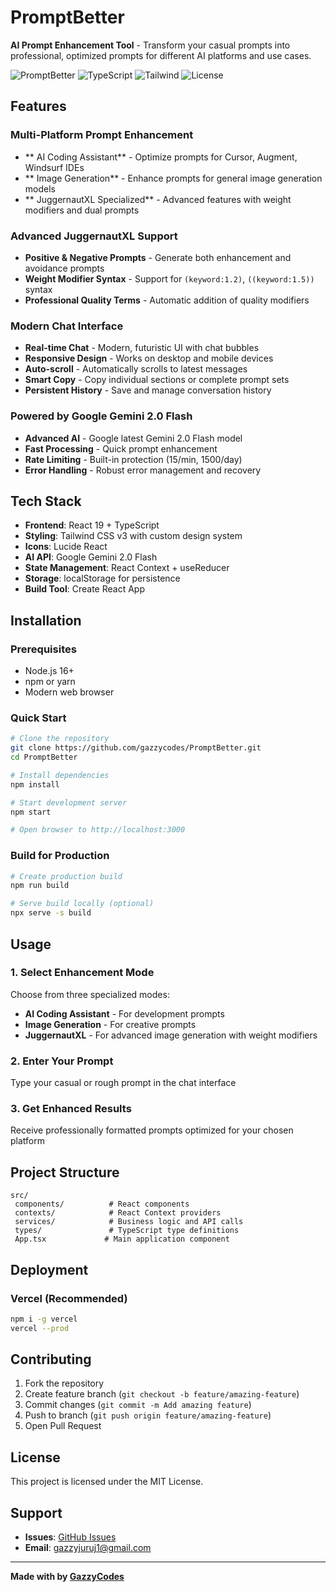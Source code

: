 ﻿#  PromptBetter

**AI Prompt Enhancement Tool** - Transform your casual prompts into professional, optimized prompts for different AI platforms and use cases.

![PromptBetter](https://img.shields.io/badge/React-19.1.0-blue)
![TypeScript](https://img.shields.io/badge/TypeScript-4.9.5-blue)
![Tailwind](https://img.shields.io/badge/TailwindCSS-3.4.17-blue)
![License](https://img.shields.io/badge/License-MIT-green)

##  **Features**

### **Multi-Platform Prompt Enhancement**
- ** AI Coding Assistant** - Optimize prompts for Cursor, Augment, Windsurf IDEs
- ** Image Generation** - Enhance prompts for general image generation models  
- ** JuggernautXL Specialized** - Advanced features with weight modifiers and dual prompts

### **Advanced JuggernautXL Support**
-  **Positive & Negative Prompts** - Generate both enhancement and avoidance prompts
-  **Weight Modifier Syntax** - Support for `(keyword:1.2)`, `((keyword:1.5))` syntax
-  **Professional Quality Terms** - Automatic addition of quality modifiers

### **Modern Chat Interface**
-  **Real-time Chat** - Modern, futuristic UI with chat bubbles
-  **Responsive Design** - Works on desktop and mobile devices
-  **Auto-scroll** - Automatically scrolls to latest messages
-  **Smart Copy** - Copy individual sections or complete prompt sets
-  **Persistent History** - Save and manage conversation history

### **Powered by Google Gemini 2.0 Flash**
-  **Advanced AI** - Google latest Gemini 2.0 Flash model
-  **Fast Processing** - Quick prompt enhancement
-  **Rate Limiting** - Built-in protection (15/min, 1500/day)
-  **Error Handling** - Robust error management and recovery

##  **Tech Stack**

- **Frontend**: React 19 + TypeScript
- **Styling**: Tailwind CSS v3 with custom design system
- **Icons**: Lucide React
- **AI API**: Google Gemini 2.0 Flash
- **State Management**: React Context + useReducer
- **Storage**: localStorage for persistence
- **Build Tool**: Create React App

##  **Installation**

### **Prerequisites**
- Node.js 16+ 
- npm or yarn
- Modern web browser

### **Quick Start**
```bash
# Clone the repository
git clone https://github.com/gazzycodes/PromptBetter.git
cd PromptBetter

# Install dependencies
npm install

# Start development server
npm start

# Open browser to http://localhost:3000
```

### **Build for Production**
```bash
# Create production build
npm run build

# Serve build locally (optional)
npx serve -s build
```

##  **Usage**

### **1. Select Enhancement Mode**
Choose from three specialized modes:
- **AI Coding Assistant** - For development prompts
- **Image Generation** - For creative prompts  
- **JuggernautXL** - For advanced image generation with weight modifiers

### **2. Enter Your Prompt**
Type your casual or rough prompt in the chat interface

### **3. Get Enhanced Results**
Receive professionally formatted prompts optimized for your chosen platform

##  **Project Structure**

```
src/
 components/          # React components
 contexts/            # React Context providers
 services/            # Business logic and API calls
 types/               # TypeScript type definitions
 App.tsx             # Main application component
```

##  **Deployment**

### **Vercel (Recommended)**
```bash
npm i -g vercel
vercel --prod
```

##  **Contributing**

1. Fork the repository
2. Create feature branch (`git checkout -b feature/amazing-feature`)
3. Commit changes (`git commit -m Add amazing feature`)
4. Push to branch (`git push origin feature/amazing-feature`)
5. Open Pull Request

##  **License**

This project is licensed under the MIT License.

##  **Support**

- **Issues**: [GitHub Issues](https://github.com/gazzycodes/PromptBetter/issues)
- **Email**: gazzyjuruj1@gmail.com

---

**Made with  by [GazzyCodes](https://github.com/gazzycodes)**